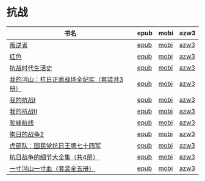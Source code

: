 # 抗战

| 书名 | epub | mobi | azw3 |
| --- | --- | --- | --- |
| [叛逆者](http://ct.dalanmei.com/f/31084289-570153711-c26e39) | [epub](http://ct.dalanmei.com/f/31084289-570153711-c26e39) | [mobi](http://ct.dalanmei.com/f/31084289-570285506-d816b8) | [azw3](http://ct.dalanmei.com/f/31084289-571406311-73f500) |
| [红色](http://ct.dalanmei.com/f/31084289-571549694-7db4bc) | [epub](http://ct.dalanmei.com/f/31084289-571549694-7db4bc) | [mobi](http://ct.dalanmei.com/f/31084289-571835109-307e57) | [azw3](http://ct.dalanmei.com/f/31084289-572065684-2d9a12) |
| [抗战时代生活史](http://ct.dalanmei.com/f/31084289-571483497-0898fd) | [epub](http://ct.dalanmei.com/f/31084289-571483497-0898fd) | [mobi](http://ct.dalanmei.com/f/31084289-571773285-6c27f0) | [azw3](http://ct.dalanmei.com/f/31084289-571869669-c5aa5d) |
| [我的河山：抗日正面战场全纪实（套装共3册）](http://ct.dalanmei.com/f/31084289-571423711-53ae75) | [epub](http://ct.dalanmei.com/f/31084289-571423711-53ae75) | [mobi](http://ct.dalanmei.com/f/31084289-571782458-5bdd17) | [azw3](http://ct.dalanmei.com/f/31084289-571883558-d9419a) |
| [我的抗战Ⅰ](http://ct.dalanmei.com/f/31084289-582938678-8b1e62) | [epub](http://ct.dalanmei.com/f/31084289-582938678-8b1e62) | [mobi](http://ct.dalanmei.com/f/31084289-582969243-24825a) | [azw3](http://ct.dalanmei.com/f/31084289-582968443-f083fc) |
| [我的抗战Ⅱ](http://ct.dalanmei.com/f/31084289-582937749-42e8c9) | [epub](http://ct.dalanmei.com/f/31084289-582937749-42e8c9) | [mobi](http://ct.dalanmei.com/f/31084289-582968852-33e9e6) | [azw3](http://ct.dalanmei.com/f/31084289-582968445-0f4274) |
| [驼峰航线](http://ct.dalanmei.com/f/31084289-571453746-4e10d8) | [epub](http://ct.dalanmei.com/f/31084289-571453746-4e10d8) | [mobi](http://ct.dalanmei.com/f/31084289-571787315-098296) | [azw3](http://ct.dalanmei.com/f/31084289-571887232-bda85b) |
| [狗日的战争2](http://ct.dalanmei.com/f/31084289-571455797-3b7eed) | [epub](http://ct.dalanmei.com/f/31084289-571455797-3b7eed) | [mobi](http://ct.dalanmei.com/f/31084289-571788060-dbee2c) | [azw3](http://ct.dalanmei.com/f/31084289-571889470-d8884d) |
| [虎部队：国民党抗日王牌七十四军](http://ct.dalanmei.com/f/31084289-571456368-06993e) | [epub](http://ct.dalanmei.com/f/31084289-571456368-06993e) | [mobi](http://ct.dalanmei.com/f/31084289-571788627-ec2e04) | [azw3](http://ct.dalanmei.com/f/31084289-571892224-cce43e) |
| [抗日战争的细节大全集（共4册）](http://ct.dalanmei.com/f/31084289-571456689-7a6ec2) | [epub](http://ct.dalanmei.com/f/31084289-571456689-7a6ec2) | [mobi](http://ct.dalanmei.com/f/31084289-571789152-f2176c) | [azw3](http://ct.dalanmei.com/f/31084289-571894195-6ee7b2) |
| [一寸河山一寸血（套装全五册）](http://ct.dalanmei.com/f/31084289-571457982-22061c) | [epub](http://ct.dalanmei.com/f/31084289-571457982-22061c) | [mobi](http://ct.dalanmei.com/f/31084289-571791308-c7cbf6) | [azw3](http://ct.dalanmei.com/f/31084289-571899930-24763d) |
